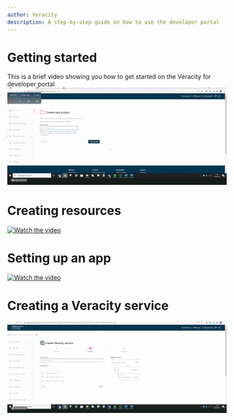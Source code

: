 ```yaml
---
author: Veracity
description: A step-by-step guide on how to use the developer portal
---
```


# Getting started

This is a brief video showing you how to get started on the Veracity for developer portal
[![Getting started ](assets/gettingStarted.gif)](https://brandcentral.dnv.com/mars/embed?o=55A3D8D74ED78BAD&c=10651&a=N)

# Creating resources

[![Watch the video](assets/createResourse_play.gif)](https://brandcentral.dnv.com/mars/embed?o=6F95E8DCB2669A8B&c=10651&a=N)

# Setting up an app
[![Watch the video](assets/settingApp.gif)](https://brandcentral.dnv.com/mars/embed?o=231C2B4325BC4746&c=10651&a=N)

# Creating a Veracity service
[![Watch the video](assets/creatingService.gif)](https://brandcentral.dnv.com/mars/embed?o=60ABE550617D6AD6&c=10651&a=N)

